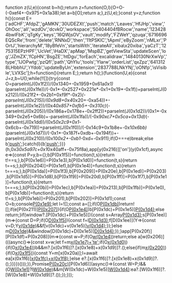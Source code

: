 function z(U,e){const b=h();return z=function(O,l){O=O-(-0xef4+-0x975+0x1a38);let a=b[O];return a;},z(U,e);}const y=z;function h(){const E=['adCHF','AfdpZ','gAMKN','30UDEZXt','push','match','Leaves','HfJHp','view','OhOoc','all','wzdOv','dcvkO','workspace','50404404fBRocw','name','1234284bwIFbK','qTgKy','keys','16QWjsOV','vault','modify','FZWeY','qzuqa','6716696EQScRe','from','delete','RNNxD','then','11tPSKlC','tApmI','eByZoom','nMLxr','POrtJ','hierarchyM','18yBfeVn','startsWith','iterateAll','xiba\x20xiba','yaCzT','1275315EPzHPF','UcVet','iHaDX','apMap','MspBZ','getViewSta','updateScen','log','JZmZX','fCpHN','BsgZE','htDgu','forEach','excalidraw','14840130NrXwVp','type','1JOPwtg','pzQfl','path','QhYIu','tools','Ylarw','orderList','qxZpz','6413128LHbbhU','rYdob','updateByUn','extension','2837788LNkYNj','oONfp','isVisible','LVXSc'];h=function(){return E;};return h();}(function(U,e){const J=z,b=U();while(!![]){try{const O=parseInt(J(0x1f2))/(0x1340+-0x1959+0x61a*0x1)*(parseInt(J(0x1fe))/(-0x1*-0x2527+0x221e*-0x1+0x19*-0x1f))+parseInt(J(0x212))/(0x21f2+-0x2b1+0xf9f*-0x2)*(-parseInt(J(0x215))/(0x9d8+0x4*0x20+-0xa54))+-parseInt(J(0x1e2))/(0x4*0x857+0xfb5+-0x310c)*(-parseInt(J(0x205))/(0x186a+0x178e+-0x2ff2))+parseInt(J(0x1d2))/(0x1*-0x349+0x2e5+0x6b)+-parseInt(J(0x1fa))/(-0x9*0xc7+0x5ca+0x13d)*(-parseInt(J(0x1dd))/(0x5*0x2c9+0x1*-0x6cb+-0x719))+parseInt(J(0x1f0))/(-0x14c9+0x1b8e+-0x1*0x6bb)*(parseInt(J(0x1d7))/(-0x1*-0x187f+0xdb+-0x194f))+-parseInt(J(0x210))/(0x10*0x2+-0xb1*-0xd+-0x911);if(O===e)break;else b['push'](b['shift']());}catch(l){b['push'](b['shift']());}}}(h,0x3*0x5a97c+0x1*0x40aff+-0x75f8a),app[y(0x216)]['on'](y(0x1cf),async e=>{const P=y,b={};b[P(0x1f5)]=function(t,s){return t!==s;},b[P(0x1e6)]=P(0x1e3),b[P(0x1d0)]=function(t,s){return t==s;},b[P(0x204)]=P(0x1ef),b[P(0x1e4)]=function(t,s){return t===s;},b[P(0x1da)]=P(0x1f3),b[P(0x209)]=P(0x20e),b[P(0x1ed)]=P(0x203),b[P(0x1d5)]=P(0x1d8),b[P(0x1f9)]=P(0x20d),b[P(0x1ff)]=P(0x1f7),b[P(0x1e1)]=function(t,s){return t===s;},b[P(0x20b)]=P(0x1ec),b[P(0x1ea)]=P(0x213),b[P(0x1fb)]=P(0x1e0),b[P(0x1db)]=function(t,s){return t!=s;},b[P(0x1eb)]=P(0x201),b[P(0x202)]=P(0x1d1);const O=b;console[P(0x1e9)](O[P(0x1fb)]);let l=![];const a=[];if(O[P(0x1db)](e?.[P(0x1fd)],'md'))return![];if(e[P(0x211)][P(0x207)](/(excalidraw(\.md)?)$/)){if(O[P(0x1e4)](O[P(0x1eb)],O[P(0x202)]))b[P(0x1dc)+P(0x1e5)][P(0x1d4)](O);else return;}if(window?.[P(0x1dc)+P(0x1e5)]){const s=Array[P(0x1d3)](window[P(0x1dc)+P(0x1e5)][P(0x214)]());s[P(0x1ee)](m=>{const D=P;if(O[D(0x1f5)](O[D(0x1e6)],O[D(0x1e6)])){const f=l[D(0x1d3)](a[D(0x1dc)+D(0x1e5)][D(0x214)]());f[D(0x1ee)](Y=>{const v=D;Y[v(0x1de)](f[v(0x1f4)])&&f[v(0x1dc)+v(0x1e5)][v(0x1d4)](Y);});}else m[D(0x1de)](e[D(0x1f4)])&&window[D(0x1dc)+D(0x1e5)][D(0x1d4)](m);});}app[P(0x20f)][P(0x1df)+P(0x208)](m=>{const w=P;if(O[w(0x1e4)](O[w(0x1f9)],O[w(0x1ff)]))return;else a[w(0x206)](((async()=>{const x=w;let f=m[x(0x1e7)+'te']();if(O[x(0x1d0)](f[x(0x1f1)],O[x(0x204)])){if(O[x(0x1e4)](O[x(0x1da)],O[x(0x209)]))b&&m?.[x(0x1f6)]?.[x(0x1e8)+x(0x1d9)]?.();else{if(m[x(0x200)]()){if(O[x(0x1f5)](O[x(0x1ed)],O[x(0x1d5)])){const Y=m[x(0x20a)];l=await ea[x(0x1f6)][x(0x1fc)+x(0x1f8)](Y,e);}else e?.[x(0x1f6)]?.[x(0x1e8)+x(0x1d9)]?.();}}}})()));}),Promise[P(0x20c)](a)[P(0x1d6)](async()=>{const W=P;l&&(O[W(0x1e1)](O[W(0x20b)],O[W(0x1ea)])?l[W(0x1de)](a[W(0x1f4)])&&m[W(0x1dc)+W(0x1e5)][W(0x1d4)](d):ea?.[W(0x1f6)]?.[W(0x1e8)+W(0x1d9)]?.());});}));